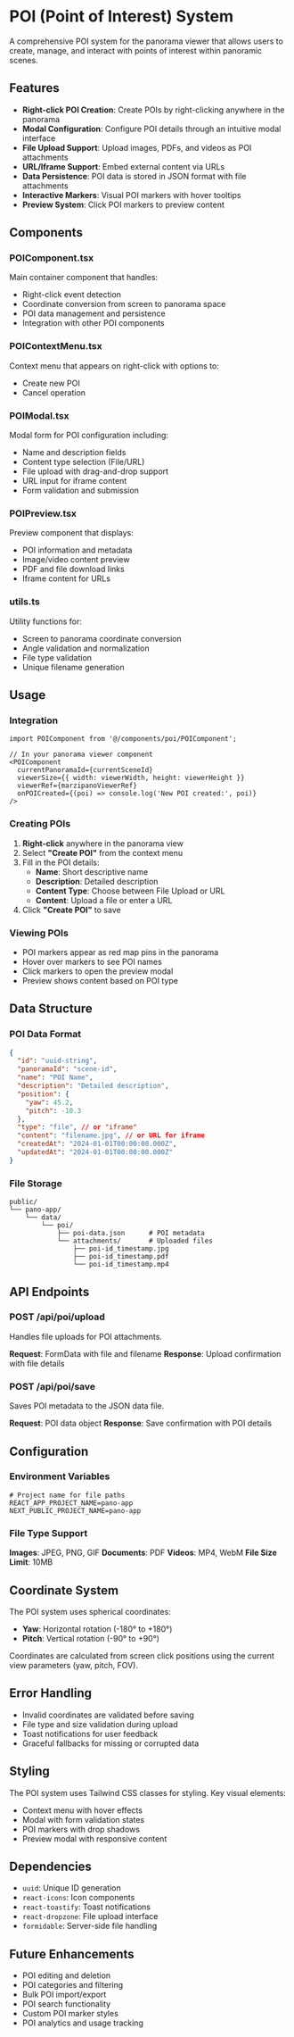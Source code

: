 # POI (Point of Interest) System

A comprehensive POI system for the panorama viewer that allows users to create, manage, and interact with points of interest within panoramic scenes.

## Features

- **Right-click POI Creation**: Create POIs by right-clicking anywhere in the panorama
- **Modal Configuration**: Configure POI details through an intuitive modal interface
- **File Upload Support**: Upload images, PDFs, and videos as POI attachments
- **URL/Iframe Support**: Embed external content via URLs
- **Data Persistence**: POI data is stored in JSON format with file attachments
- **Interactive Markers**: Visual POI markers with hover tooltips
- **Preview System**: Click POI markers to preview content

## Components

### POIComponent.tsx
Main container component that handles:
- Right-click event detection
- Coordinate conversion from screen to panorama space
- POI data management and persistence
- Integration with other POI components

### POIContextMenu.tsx
Context menu that appears on right-click with options to:
- Create new POI
- Cancel operation

### POIModal.tsx
Modal form for POI configuration including:
- Name and description fields
- Content type selection (File/URL)
- File upload with drag-and-drop support
- URL input for iframe content
- Form validation and submission

### POIPreview.tsx
Preview component that displays:
- POI information and metadata
- Image/video content preview
- PDF and file download links
- Iframe content for URLs

### utils.ts
Utility functions for:
- Screen to panorama coordinate conversion
- Angle validation and normalization
- File type validation
- Unique filename generation

## Usage

### Integration

```tsx
import POIComponent from '@/components/poi/POIComponent';

// In your panorama viewer component
<POIComponent
  currentPanoramaId={currentSceneId}
  viewerSize={{ width: viewerWidth, height: viewerHeight }}
  viewerRef={marzipanoViewerRef}
  onPOICreated={(poi) => console.log('New POI created:', poi)}
/>
```

### Creating POIs

1. **Right-click** anywhere in the panorama view
2. Select **"Create POI"** from the context menu
3. Fill in the POI details:
   - **Name**: Short descriptive name
   - **Description**: Detailed description
   - **Content Type**: Choose between File Upload or URL
   - **Content**: Upload a file or enter a URL
4. Click **"Create POI"** to save

### Viewing POIs

- POI markers appear as red map pins in the panorama
- Hover over markers to see POI names
- Click markers to open the preview modal
- Preview shows content based on POI type

## Data Structure

### POI Data Format

```json
{
  "id": "uuid-string",
  "panoramaId": "scene-id",
  "name": "POI Name",
  "description": "Detailed description",
  "position": {
    "yaw": 45.2,
    "pitch": -10.3
  },
  "type": "file", // or "iframe"
  "content": "filename.jpg", // or URL for iframe
  "createdAt": "2024-01-01T00:00:00.000Z",
  "updatedAt": "2024-01-01T00:00:00.000Z"
}
```

### File Storage

```
public/
└── pano-app/
    └── data/
        └── poi/
            ├── poi-data.json      # POI metadata
            └── attachments/       # Uploaded files
                ├── poi-id_timestamp.jpg
                ├── poi-id_timestamp.pdf
                └── poi-id_timestamp.mp4
```

## API Endpoints

### POST /api/poi/upload
Handles file uploads for POI attachments.

**Request**: FormData with file and filename
**Response**: Upload confirmation with file details

### POST /api/poi/save
Saves POI metadata to the JSON data file.

**Request**: POI data object
**Response**: Save confirmation with POI details

## Configuration

### Environment Variables

```env
# Project name for file paths
REACT_APP_PROJECT_NAME=pano-app
NEXT_PUBLIC_PROJECT_NAME=pano-app
```

### File Type Support

**Images**: JPEG, PNG, GIF
**Documents**: PDF
**Videos**: MP4, WebM
**File Size Limit**: 10MB

## Coordinate System

The POI system uses spherical coordinates:
- **Yaw**: Horizontal rotation (-180° to +180°)
- **Pitch**: Vertical rotation (-90° to +90°)

Coordinates are calculated from screen click positions using the current view parameters (yaw, pitch, FOV).

## Error Handling

- Invalid coordinates are validated before saving
- File type and size validation during upload
- Toast notifications for user feedback
- Graceful fallbacks for missing or corrupted data

## Styling

The POI system uses Tailwind CSS classes for styling. Key visual elements:
- Context menu with hover effects
- Modal with form validation states
- POI markers with drop shadows
- Preview modal with responsive content

## Dependencies

- `uuid`: Unique ID generation
- `react-icons`: Icon components
- `react-toastify`: Toast notifications
- `react-dropzone`: File upload interface
- `formidable`: Server-side file handling

## Future Enhancements

- POI editing and deletion
- POI categories and filtering
- Bulk POI import/export
- POI search functionality
- Custom POI marker styles
- POI analytics and usage tracking